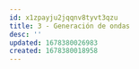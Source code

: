 ```yaml
---
id: x1zpayju2jqqnv8tyvt3qzu
title: 3 - Generación de ondas
desc: ''
updated: 1678380026983
created: 1678380018958
---
```


